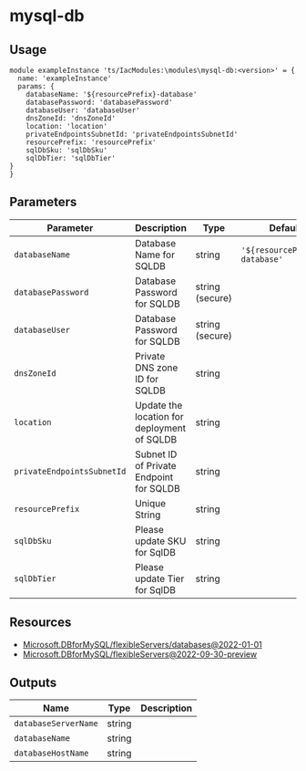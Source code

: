 # mysql-db

## Usage

```bicep
module exampleInstance 'ts/IacModules:\modules\mysql-db:<version>' = {
  name: 'exampleInstance'
  params: {
    databaseName: '${resourcePrefix}-database'
    databasePassword: 'databasePassword'
    databaseUser: 'databaseUser'
    dnsZoneId: 'dnsZoneId'
    location: 'location'
    privateEndpointsSubnetId: 'privateEndpointsSubnetId'
    resourcePrefix: 'resourcePrefix'
    sqlDbSku: 'sqlDbSku'
    sqlDbTier: 'sqlDbTier'
}
}
```

## Parameters

| Parameter | Description | Type | Default |
| --- | --- | --- | --- |
| `databaseName` | Database Name for SQLDB | string | `'${resourcePrefix}-database'` |
| `databasePassword` | Database Password for SQLDB | string (secure) |  |
| `databaseUser` | Database Password for SQLDB | string (secure) |  |
| `dnsZoneId` | Private DNS zone ID for SQLDB | string |  |
| `location` | Update the location for deployment of SQLDB | string |  |
| `privateEndpointsSubnetId` | Subnet ID of Private Endpoint for SQLDB | string |  |
| `resourcePrefix` | Unique String | string |  |
| `sqlDbSku` | Please update SKU for SqlDB | string |  |
| `sqlDbTier` | Please update Tier for SqlDB | string |  |

## Resources

- [Microsoft.DBforMySQL/flexibleServers/databases@2022-01-01](https://learn.microsoft.com/en-us/azure/templates/microsoft.dbformysql/2022-01-01/flexibleservers/databases)
- [Microsoft.DBforMySQL/flexibleServers@2022-09-30-preview](https://learn.microsoft.com/en-us/azure/templates/microsoft.dbformysql/2022-09-30-preview/flexibleservers)

## Outputs

| Name | Type | Description |
| --- | --- | --- |
| `databaseServerName` | string |  |
| `databaseName` | string |  |
| `databaseHostName` | string |  |